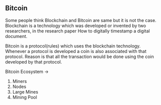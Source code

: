 ## Bitcoin

Some people think Blockchain and Bitcoin are same but it is not the case. Blockchain is a technology which was developed or invented by two researchers, in the research paper How to digitally timestamp a digital document.

Bitcoin is a protocol(rules) which uses the blockchain technology. Whenever a protocol is developed a coin is also associated with that protocol. Reason is that all the transaction would be done using the coin developed by that protocol.

Bitcoin Ecosystem ->

1. Miners
2. Nodes
3. Large Mines
4. Mining Pool
